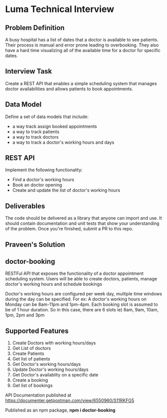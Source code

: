 # Luma Technical Interview

## Problem Definition

A busy hospital has a list of dates that a doctor is available to see patients. Their process is manual and error prone leading to overbooking. They also have a hard time visualizing all of the available time for a doctor for specific dates.

## Interview Task

Create a REST API that enables a simple scheduling system that manages doctor availabilities and allows patients to book appointments.

## Data Model

Define a set of data models that include:

* a way track assign booked appointments
* a way to track patients
* a way to track doctors
* a way to track a doctor's working hours and days

## REST API

Implement the following functionality:

* Find a doctor's working hours
* Book an doctor opening
* Create and update the list of doctor's working hours

## Deliverables

The code should be delivered as a library that anyone can import and use. It should contain documentation and unit tests that show your understanding of the problem. Once you&#39;re finished, submit a PR to this repo.


## Praveen's Solution
## doctor-booking
RESTFul API that exposes the functionality of a doctor appointment scheduling system. Users will be able to create doctors, patients, manage doctor's working hours and schedule bookings

Doctor's working hours are configured per week day, multiple time windows during the day can be specified. For ex: A doctor's working hours on Monday can be 8am-11pm and 1pm-4pm. Each booking slot is assumed to be of 1 hour duration. So in this case, there are 6 slots ie) 8am, 9am, 10am, 1pm, 2pm and 3pm

## Supported Features
1. Create Doctors with working hours/days
2. Get List of doctors
2. Create Patients
3. Get list of patients
3. Get Doctor's working hours/days
4. Update Doctor's working hours/days
5. Get Doctor's availablity on a specific date
6. Create a booking
7. Get list of bookings

API Documentation published at https://documenter.getpostman.com/view/6550960/S11RKFG5

Published as an npm package, **npm i doctor-booking**
